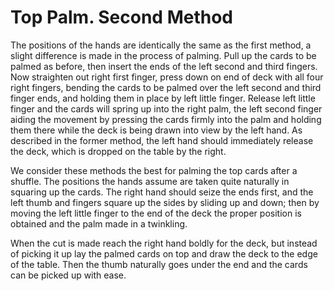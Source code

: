 # Top Palm. Second Method

The positions of the hands are identically the same as the first method, a slight difference is made in the process of palming. Pull up the cards to be palmed as before, then insert the ends of the left second and third fingers. Now straighten out right first finger, press down on end of deck with all four right fingers, bending the cards to be palmed over the left second and third finger ends, and holding them in place by left little finger. Release left little finger and the cards will spring up into the right palm, the left second finger aiding the movement by pressing the cards firmly into the palm and holding them there while the deck is being drawn into view by the left hand. As described in the former method, the left hand should immediately release the deck, which is dropped on the table by the right.

We consider these methods the best for palming the top cards after a shuffle. The positions the hands assume are taken quite naturally in squaring up the cards. The right hand should seize the ends first, and the left thumb and fingers square up the sides by sliding up and down; then by moving the left little finger to the end of the deck the proper position is obtained and the palm made in a twinkling.

When the cut is made reach the right hand boldly for the deck, but instead of picking it up lay the palmed cards on top and draw the deck to the edge of the table. Then the thumb naturally goes under the end and the cards can be picked up with ease.

